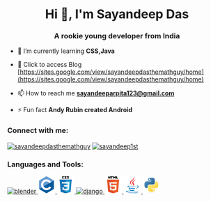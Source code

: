 <h1 align="center">Hi 👋, I'm Sayandeep Das</h1>
<h3 align="center">A rookie young developer from India</h3>

- 🌱 I’m currently learning **CSS,Java**

- 📝 Click to access Blog [https://sites.google.com/view/sayandeepdasthemathguy/home](https://sites.google.com/view/sayandeepdasthemathguy/home)

- 📫 How to reach me **sayandeeparpita123@gmail.com**

- ⚡ Fun fact **Andy Rubin created Android**

<h3 align="left">Connect with me:</h3>
<p align="left">
<a href="[https://www.youtube.com/c/sayandeepdasthemathguy](https://www.youtube.com/channel/UCX4VwAwYUF5rjWst-P_1nDA)" target="blank"><img align="center" src="https://raw.githubusercontent.com/rahuldkjain/github-profile-readme-generator/master/src/images/icons/Social/youtube.svg" alt="sayandeepdasthemathguy" height="30" width="40" /></a>
<a href="https://www.hackerrank.com/sayandeep1st" target="blank"><img align="center" src="https://raw.githubusercontent.com/rahuldkjain/github-profile-readme-generator/master/src/images/icons/Social/hackerrank.svg" alt="sayandeep1st" height="30" width="40" /></a>
</p>

<h3 align="left">Languages and Tools:</h3>
<p align="left"> <a href="https://www.blender.org/" target="_blank" rel="noreferrer"> <img src="https://download.blender.org/branding/community/blender_community_badge_white.svg" alt="blender" width="40" height="40"/> </a> <a href="https://www.cprogramming.com/" target="_blank" rel="noreferrer"> <img src="https://raw.githubusercontent.com/devicons/devicon/master/icons/c/c-original.svg" alt="c" width="40" height="40"/> </a> <a href="https://www.w3schools.com/css/" target="_blank" rel="noreferrer"> <img src="https://raw.githubusercontent.com/devicons/devicon/master/icons/css3/css3-original-wordmark.svg" alt="css3" width="40" height="40"/> </a> <a href="https://www.djangoproject.com/" target="_blank" rel="noreferrer"> <img src="https://cdn.worldvectorlogo.com/logos/django.svg" alt="django" width="40" height="40"/> </a> <a href="https://www.w3.org/html/" target="_blank" rel="noreferrer"> <img src="https://raw.githubusercontent.com/devicons/devicon/master/icons/html5/html5-original-wordmark.svg" alt="html5" width="40" height="40"/> </a> <a href="https://www.java.com" target="_blank" rel="noreferrer"> <img src="https://raw.githubusercontent.com/devicons/devicon/master/icons/java/java-original.svg" alt="java" width="40" height="40"/> </a> <a href="https://www.python.org" target="_blank" rel="noreferrer"> <img src="https://raw.githubusercontent.com/devicons/devicon/master/icons/python/python-original.svg" alt="python" width="40" height="40"/> </a> </p>
